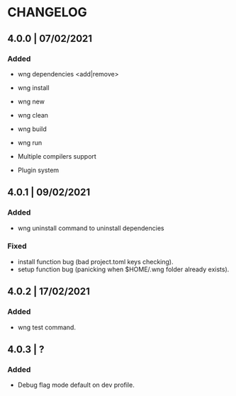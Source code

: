 # CHANGELOG

## 4.0.0 | 07/02/2021

### Added

- wng dependencies <add|remove>
- wng install
- wng new
- wng clean
- wng build
- wng run

- Multiple compilers support
- Plugin system

## 4.0.1 | 09/02/2021

### Added

- wng uninstall command to uninstall dependencies

### Fixed

- install function bug (bad project.toml keys checking).
- setup function bug (panicking when $HOME/.wng folder already exists).

## 4.0.2 | 17/02/2021

### Added

- wng test command.

## 4.0.3 | ?

### Added

- Debug flag mode default on dev profile.
